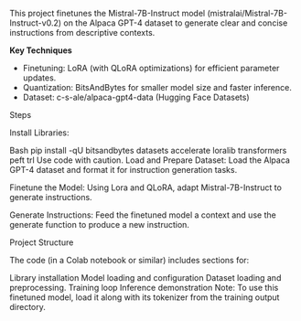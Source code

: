 This project finetunes the Mistral-7B-Instruct model (mistralai/Mistral-7B-Instruct-v0.2) on the Alpaca GPT-4 dataset to generate clear and concise instructions from descriptive contexts.

**Key Techniques**

* Finetuning: LoRA (with QLoRA optimizations) for efficient parameter updates.
* Quantization: BitsAndBytes for smaller model size and faster inference.
* Dataset: c-s-ale/alpaca-gpt4-data (Hugging Face Datasets)
  
Steps

Install Libraries:

Bash
pip install -qU bitsandbytes datasets accelerate loralib transformers peft trl
Use code with caution.
Load and Prepare Dataset: Load the Alpaca GPT-4 dataset and format it for instruction generation tasks.

Finetune the Model:  Using Lora and QLoRA, adapt Mistral-7B-Instruct to generate instructions.

Generate Instructions:  Feed the finetuned model a context and use the generate function to produce a new instruction.

Project Structure

The code (in a Colab notebook or similar) includes sections for:

Library installation
Model loading and configuration
Dataset loading and preprocessing.
Training loop
Inference demonstration
Note: To use this finetuned model, load it along with its tokenizer from the training output directory.
